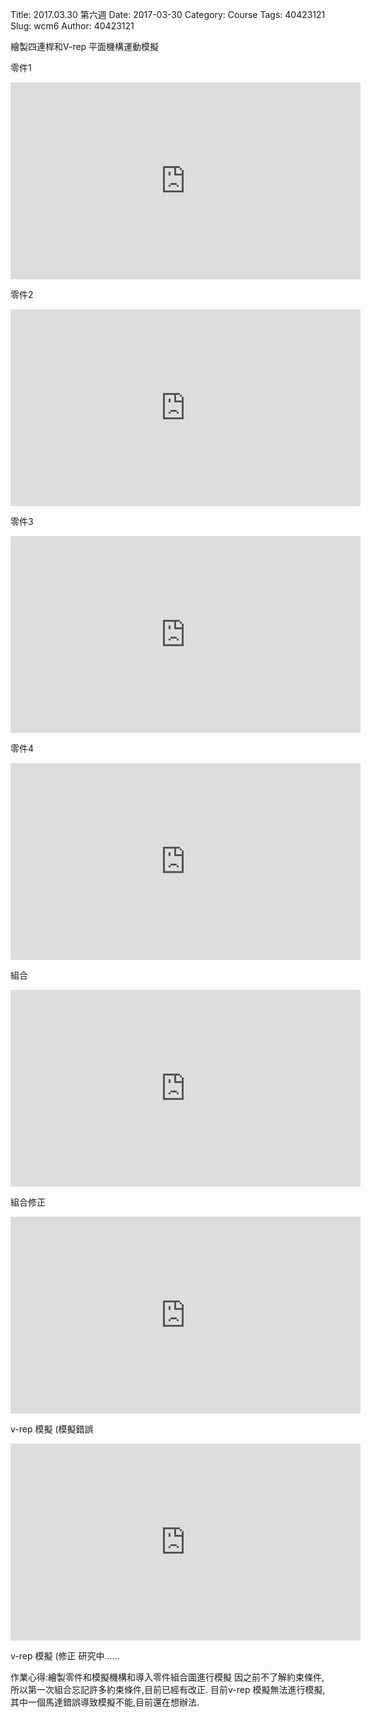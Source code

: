 Title: 2017.03.30 第六週
Date: 2017-03-30
Category: Course
Tags: 40423121
Slug: wcm6
Author: 40423121

繪製四連桿和V-rep 平面機構運動模擬

<!-- PELICAN_END_SUMMARY -->

零件1 

<iframe width="560" height="315" src="https://www.youtube.com/embed/VaeVaffGqWg" frameborder="0" allowfullscreen></iframe>

零件2

<iframe width="560" height="315" src="https://www.youtube.com/embed/S-ulOOafpGE" frameborder="0" allowfullscreen></iframe>

零件3

<iframe width="560" height="315" src="https://www.youtube.com/embed/gz5WJAdZ3b8" frameborder="0" allowfullscreen></iframe>

零件4

<iframe width="560" height="315" src="https://www.youtube.com/embed/vXX-saRb6zs" frameborder="0" allowfullscreen></iframe>

組合

<iframe width="560" height="315" src="https://www.youtube.com/embed/OW-WoiO9LgU" frameborder="0" allowfullscreen></iframe>

組合修正 
<iframe width="560" height="315" src="https://www.youtube.com/embed/YTzNXJmiBvE" frameborder="0" allowfullscreen></iframe>


v-rep 模擬  (模擬錯誤
<iframe width="560" height="315" src="https://www.youtube.com/embed/D8Qw7ImfAOI" frameborder="0" allowfullscreen></iframe>

v-rep 模擬 (修正  研究中......



作業心得:繪製零件和模擬機構和導入零件組合圖進行模擬
因之前不了解約束條件,所以第一次組合忘記許多約束條件,目前已經有改正.
目前v-rep 模擬無法進行模擬,其中一個馬達錯誤導致模擬不能,目前還在想辦法.


